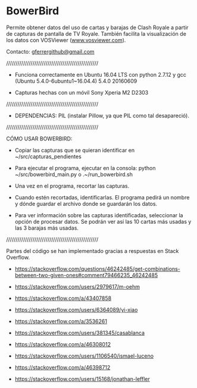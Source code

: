 # BowerBird
Permite obtener datos del uso de cartas y barajas de Clash Royale a partir de capturas de pantalla de TV Royale. También facilita la visualización de los datos con VOSViewer (www.vosviewer.com).

Contacto: gferrergithub@gmail.com

/////////////////////////////////////////////////

- Funciona correctamente en Ubuntu 16.04 LTS con python 2.7.12 y gcc (Ubuntu 5.4.0-6ubuntu1~16.04.4) 5.4.0 20160609

- Capturas hechas con un móvil Sony Xperia M2 D2303

/////////////////////////////////////////////////

- DEPENDENCIAS: PIL (instalar Pillow, ya que PIL como tal desapareció).

/////////////////////////////////////////////////

CÓMO USAR BOWERBIRD:

- Copiar las capturas que se quieran identificar en ~/src/capturas_pendientes

- Para ejecutar el programa, ejecutar en la consola: python ~/src/bowerbird_main.py o .~/run_bowerbird.sh

- Una vez en el programa, recortar las capturas.

- Cuando estén recortadas, identificarlas. El programa pedirá un nombre y dónde guardar el archivo donde se guardarán los datos.

- Para ver información sobre las capturas identificadas, seleccionar la opción de procesar datos. Se podrán ver así las 10 cartas más usadas y las 3 barajas más usadas.

/////////////////////////////////////////////////

Partes del código se han implementado gracias a respuestas en Stack Overflow.

- https://stackoverflow.com/questions/46242485/get-combinations-between-two-given-ones#comment79466235_46242485
- https://stackoverflow.com/users/2979617/m-oehm

- https://stackoverflow.com/a/43407858
- https://stackoverflow.com/users/6364089/yi-xiao

- https://stackoverflow.com/a/3536261
- https://stackoverflow.com/users/381345/casablanca

- https://stackoverflow.com/a/46308012
- https://stackoverflow.com/users/1106540/ismael-luceno

- https://stackoverflow.com/a/46398712
- https://stackoverflow.com/users/15168/jonathan-leffler
